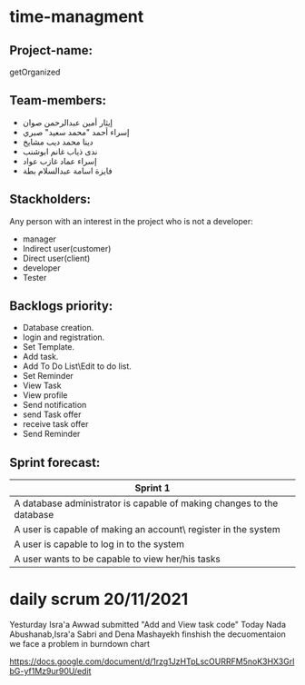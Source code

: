 # time-managment

## Project-name:
getOrganized

## Team-members:
- إيثار أمين عبدالرحمن صوان
- إسراء أحمد "محمد سعيد" صبري
- دينا محمد ديب مشايخ
- ندى ذياب غانم ابوشنب
- إسراء عماد غازب عواد 
- فايزة اسامة عبدالسلام بطة

## Stackholders:
Any person with an interest in the project who is not a
developer:
-  manager
-  Indirect user(customer)
-  Direct user(client)
-  developer
-  Tester

## Backlogs priority:
- Database creation.
- login and registration.
- Set Template.
- Add task.
- Add To Do List\Edit to do list.
- Set Reminder
- View Task
- View profile 
- Send notification
- send Task offer 
- receive task offer
- Send Reminder

## Sprint forecast:
|     Sprint 1    |
| ------------------------ |
|    A database administrator is  capable of making changes to the database  |
|    A user is capable of making an account\ register in the system |
|    A  user is capable to log in to the system     |
|    A user wants to be capable to view her/his tasks |

# daily scrum 20/11/2021
Yesturday Isra'a Awwad submitted  "Add and View task code"
Today Nada Abushanab,Isra'a Sabri and Dena Mashayekh finshish the decuomentaion 
we face a problem in burndown chart 

https://docs.google.com/document/d/1rzg1JzHTpLscOURRFM5noK3HX3GrlbG-yf1Mz9ur90U/edit


